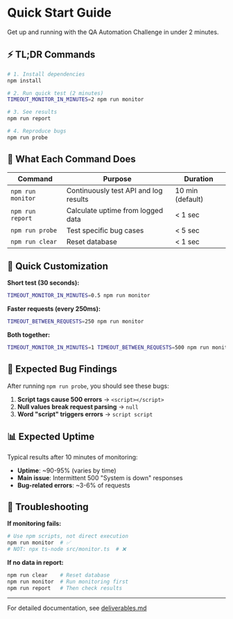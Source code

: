 # Quick Start Guide

Get up and running with the QA Automation Challenge in under 2 minutes.

## ⚡ TL;DR Commands

```bash
# 1. Install dependencies
npm install

# 2. Run quick test (2 minutes)
TIMEOUT_MONITOR_IN_MINUTES=2 npm run monitor

# 3. See results
npm run report

# 4. Reproduce bugs
npm run probe
```

## 🎯 What Each Command Does

| Command | Purpose | Duration |
|---------|---------|----------|
| `npm run monitor` | Continuously test API and log results | 10 min (default) |
| `npm run report` | Calculate uptime from logged data | < 1 sec |
| `npm run probe` | Test specific bug cases | < 5 sec |
| `npm run clear` | Reset database | < 1 sec |

## 🔧 Quick Customization

**Short test (30 seconds):**
```bash
TIMEOUT_MONITOR_IN_MINUTES=0.5 npm run monitor
```

**Faster requests (every 250ms):**
```bash
TIMEOUT_BETWEEN_REQUESTS=250 npm run monitor
```

**Both together:**
```bash
TIMEOUT_MONITOR_IN_MINUTES=1 TIMEOUT_BETWEEN_REQUESTS=500 npm run monitor
```

## 🐛 Expected Bug Findings

After running `npm run probe`, you should see these bugs:

1. **Script tags cause 500 errors** → `<script></script>`
2. **Null values break request parsing** → `null`
3. **Word "script" triggers errors** → `script script`

## 📊 Expected Uptime

Typical results after 10 minutes of monitoring:
- **Uptime**: ~90-95% (varies by time)
- **Main issue**: Intermittent 500 "System is down" responses
- **Bug-related errors**: ~3-6% of requests

## 🚨 Troubleshooting

**If monitoring fails:**
```bash
# Use npm scripts, not direct execution
npm run monitor  # ✅
# NOT: npx ts-node src/monitor.ts  # ❌
```

**If no data in report:**
```bash
npm run clear    # Reset database
npm run monitor  # Run monitoring first
npm run report   # Then check results
```

---

For detailed documentation, see [deliverables.md](./deliverables.md)
